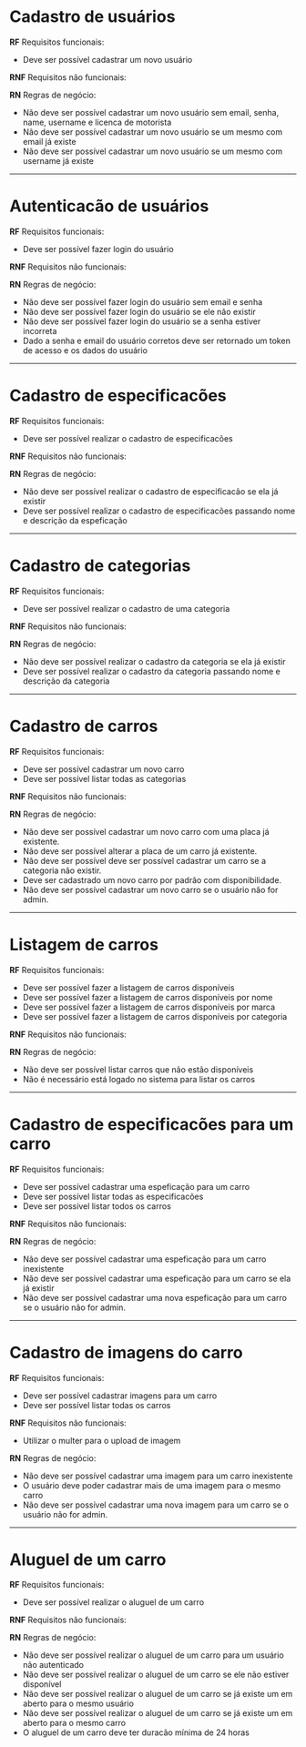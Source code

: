 # Cadastro de usuários

  **RF** Requisitos funcionais:
  - Deve ser possível cadastrar um novo usuário

  **RNF** Requisitos não funcionais:

  **RN** Regras de negócio:
  - Não deve ser possível cadastrar um novo usuário sem email, senha, name, username e licenca de motorista
  - Não deve ser possível cadastrar um novo usuário se um mesmo com email já existe
  - Não deve ser possível cadastrar um novo usuário se um mesmo com username já existe
 ---

 # Autenticacão de usuários

  **RF** Requisitos funcionais:
  - Deve ser possível fazer login do usuário

  **RNF** Requisitos não funcionais:

  **RN** Regras de negócio:
  - Não deve ser possível fazer login do usuário sem email e senha
  - Não deve ser possível fazer login do usuário se ele não existir
  - Não deve ser possível fazer login do usuário se a senha estiver incorreta
  - Dado a senha e email do usuário corretos deve ser retornado um token de acesso e os dados do usuário
 ---

# Cadastro de especificacões

  **RF** Requisitos funcionais:
  - Deve ser possível realizar o cadastro de especificacões

  **RNF** Requisitos não funcionais:

  **RN** Regras de negócio:
  - Não deve ser possível realizar o cadastro de especificacão se ela já existir
  - Deve ser possível realizar o cadastro de especificacões passando nome e descrição da espeficação

 ---

# Cadastro de categorias

  **RF** Requisitos funcionais:
  - Deve ser possível realizar o cadastro de uma categoria

  **RNF** Requisitos não funcionais:

  **RN** Regras de negócio:
  - Não deve ser possível realizar o cadastro da categoria se ela já existir
  - Deve ser possível realizar o cadastro da categoria passando nome e descrição da categoria

 ---

# Cadastro de carros

  **RF** Requisitos funcionais:
  - Deve ser possível cadastrar um novo carro
  - Deve ser possível listar todas as categorias

  **RNF** Requisitos não funcionais:

  **RN** Regras de negócio:
  - Não deve ser possível cadastrar um novo carro com uma placa já existente.
  - Não deve ser possível alterar a placa de um carro já existente.
  - Não deve ser possível deve ser possível cadastrar um carro se a categoria não existir.
  - Deve ser cadastrado um novo carro por padrão com disponibilidade.
  - Não deve ser possível cadastrar um novo carro se o usuário não for admin.

---

# Listagem de carros

  **RF** Requisitos funcionais:
  - Deve ser possível fazer a listagem de carros disponíveis
  - Deve ser possível fazer a listagem de carros disponíveis por nome
  - Deve ser possível fazer a listagem de carros disponíveis por marca
  - Deve ser possível fazer a listagem de carros disponíveis por categoria

  **RNF** Requisitos não funcionais:

  **RN** Regras de negócio:
  - Não deve ser possível listar carros que não estão disponíveis
  - Não é necessário está logado no sistema para listar os carros
  
--- 
# Cadastro de especificacões para um carro

  **RF** Requisitos funcionais:
  - Deve ser possível cadastrar uma espeficação para um carro
  - Deve ser possível listar todas as especificacões
  - Deve ser possível listar todos os carros

  **RNF** Requisitos não funcionais:

  **RN** Regras de negócio:
  - Não deve ser possível cadastrar uma espeficação para um carro inexistente
  - Não deve ser possível cadastrar uma espeficação para um carro se ela já existir
  - Não deve ser possível cadastrar uma nova espeficação para um carro se o usuário não for admin.
  
--- 
# Cadastro de imagens do carro

  **RF** Requisitos funcionais:
  - Deve ser possível cadastrar imagens para um carro
  - Deve ser possível listar todas os carros

  **RNF** Requisitos não funcionais:
  - Utilizar o multer para o upload de imagem

  **RN** Regras de negócio:
  - Não deve ser possível cadastrar uma imagem para um carro inexistente
  - O usuário deve poder cadastrar mais de uma imagem para o mesmo carro
  - Não deve ser possível cadastrar uma nova imagem para um carro se o usuário não for admin.
  

  --- 
# Aluguel de um carro

  **RF** Requisitos funcionais:
  - Deve ser possível realizar o aluguel de um carro

  **RNF** Requisitos não funcionais:

  **RN** Regras de negócio:
  - Não deve ser possível realizar o aluguel de um carro para um usuário não autenticado
  - Não deve ser possível realizar o aluguel de um carro se ele não estiver disponível
  - Não deve ser possível realizar o aluguel de um carro se já existe um em aberto para o mesmo usuário
  - Não deve ser possível realizar o aluguel de um carro se já existe um em aberto para o mesmo carro
  - O aluguel de um carro deve ter duracão mínima de 24 horas
  
  
  